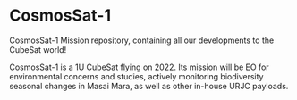 # CosmosSat-1
CosmosSat-1 Mission repository, containing all our developments to the CubeSat world!

CosmosSat-1 is a 1U CubeSat flying on 2022. Its mission will be EO for environmental concerns and studies, actively monitoring biodiversity seasonal changes in Masai Mara, as well as other in-house URJC payloads. 
